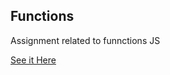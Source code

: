 <h2>Functions</h2>
<p>Assignment related to funnctions JS</p>
<a href="https://sheikhabdulmoiz.github.io/Functions/" target="_blank" rel="noopener noreferrer">See it Here</a>